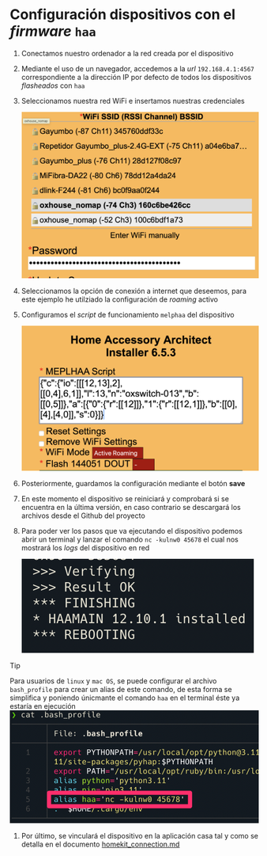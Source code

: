 # Configuración dispositivos con el _firmware_ `haa`

1. Conectamos nuestro ordenador a la red creada por el dispositivo
2. Mediante el uso de un navegador, accedemos a la _url_ `192.168.4.1:4567` correspondiente a la dirección IP por defecto de todos los dispositivos _flasheados_ con `haa`
3. Seleccionamos nuestra red WiFi e insertamos nuestras credenciales

    ![sonoff-config](images/../../images/haa-config-wifi.png)

4. Seleccionamos la opción de conexión a internet que deseemos, para este ejemplo he utilziado la configuración de _roaming_ activo
5. Configuramos el _script_ de funcionamiento `melphaa` del dispositivo

    ![sonoff-melphaa](images/../../images/haa-config-melphaa.png)

6. Posteriormente, guardamos la configuración mediante el botón **save**
7. En este momento el dispositivo se reiniciará y comprobará si se encuentra en la última versión, en caso contrario se descargará los archivos desde el Github del proyecto
8. Para poder ver los pasos que va ejecutando el dispositivo podemos abrir un terminal y lanzar el comando `nc -kulnw0 45678` el cual nos mostrará los _logs_ del dispositivo en red

    ![sonoff-update](images/../../images/haa-end-update.png)

> [!TIP]
> Para usuarios de `linux` y `mac OS`, se puede configurar el archivo `bash_profile` para crear un alias de este comando, de esta forma se simplifica y poniendo únicmante el comando `haa` en el terminal éste ya estaría en ejecución
> ![bash_profile.png](../images/bash_profile.png)

1. Por último, se vinculará el dispositivo en la aplicación casa tal y como se detalla en el documento [homekit_connection.md](../docs/homekit_connection.md)
